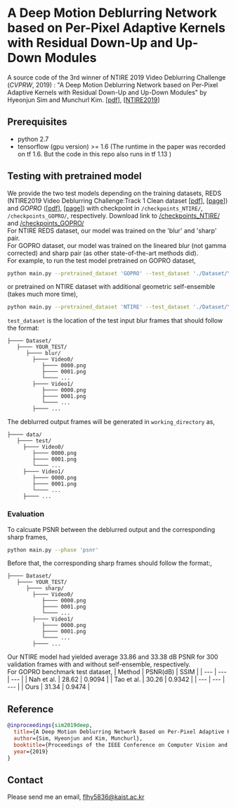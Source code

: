 # A Deep Motion Deblurring Network based on Per-Pixel Adaptive Kernels with Residual Down-Up and Up-Down Modules
A source code of the 3rd winner of NTIRE 2019 Video Deblurring Challenge (*CVPRW*, 2019) : 
"A Deep Motion Deblurring Network based on Per-Pixel Adaptive Kernels with Residual Down-Up and Up-Down Modules" by Hyeonjun Sim and Munchurl Kim. [[pdf](http://openaccess.thecvf.com/content_CVPRW_2019/papers/NTIRE/Sim_A_Deep_Motion_Deblurring_Network_Based_on_Per-Pixel_Adaptive_Kernels_CVPRW_2019_paper.pdf)], [[NTIRE2019](http://www.vision.ee.ethz.ch/ntire19/)]

## Prerequisites
* python 2.7
* tensorflow (gpu version) >= 1.6 (The runtime in the paper was recorded on tf 1.6. But the code in this repo also runs in tf 1.13 )

## Testing with pretrained model
We provide the two test models depending on the training datasets, REDS (NTIRE2019 Video Deblurring Challenge:Track 1 Clean dataset [[pdf](http://openaccess.thecvf.com/content_CVPRW_2019/papers/NTIRE/Nah_NTIRE_2019_Challenge_on_Video_Deblurring_and_Super-Resolution_Dataset_and_CVPRW_2019_paper.pdf)], [[page](https://seungjunnah.github.io/Datasets/reds)]) and *GOPRO* ([[pdf](http://openaccess.thecvf.com/content_cvpr_2017/papers/Nah_Deep_Multi-Scale_Convolutional_CVPR_2017_paper.pdf)], [[page](https://github.com/SeungjunNah/DeepDeblur_release)]) with checkpoint in `/checkpoints_NTIRE/`, `/checkpoints_GOPRO/`, respectively. Download link to [/checkpoints_NTIRE/](https://www.dropbox.com/s/5uguucc85d0dn1d/checkpoints_NTIRE.zip?dl=0) and [/checkpoints_GOPRO/](https://www.dropbox.com/s/v6rj0cz3ix8vcx7/checkpoints_GOPRO.zip?dl=0)\
For NTIRE REDS dataset, our model was trained on the 'blur' and 'sharp' pair.\
For GOPRO dataset, our model was trained on the lineared blur (not gamma corrected) and sharp pair (as other state-of-the-art methods did).\
For example, to run the test model pretrained on GOPRO dataset, 
```bash
python main.py --pretrained_dataset 'GOPRO' --test_dataset './Dataset/YOUR_TEST/' --working_directory './data/'
```
or pretrained on NTIRE dataset with additional geometric self-ensemble (takes much more time), 
```bash
python main.py --pretrained_dataset 'NTIRE' --test_dataset './Dataset/YOUR_TEST/' --working_directory './data/' --ensemble
```

`test_dataset` is the location of the test input blur frames that should follow the format:
```
├──── Dataset/
   ├──── YOUR_TEST/
      ├──── blur/
        ├──── Video0/
           ├──── 0000.png
           ├──── 0001.png
           └──── ...
        ├──── Video1/
           ├──── 0000.png
           ├──── 0001.png
           └──── ...
        ├──── ...
```
The deblurred output frames will be generated in `working_directory` as,
```
├──── data/
   ├──── test/
     ├──── Video0/
        ├──── 0000.png
        ├──── 0001.png
        └──── ...
     ├──── Video1/
        ├──── 0000.png
        ├──── 0001.png
        └──── ...
     ├──── ...
```

### Evaluation
To calcuate PSNR between the deblurred output and the corresponding sharp frames,
```bash
python main.py --phase 'psnr'
```
Before that, the corresponding sharp frames should follow the format:,
```
├──── Dataset/
   ├──── YOUR_TEST/
      ├──── sharp/
        ├──── Video0/
           ├──── 0000.png
           ├──── 0001.png
           └──── ...
        ├──── Video1/
           ├──── 0000.png
           ├──── 0001.png
           └──── ...
        ├──── ...
```
Our NTIRE model had yielded average 33.86 and 33.38 dB PSNR for 300 validation frames with and without self-ensemble, respectively.\
For GOPRO benchmark test dataset,
| Method | PSNR(dB) | SSIM |
| --- | --- | --- |
| Nah et al. | 28.62 | 0.9094 |
| Tao et al. | 30.26 | 0.9342 |
| --- | --- | --- |
| Ours | 31.34 | 0.9474 |


## Reference
```bibtex
@inproceedings{sim2019deep,
  title={A Deep Motion Deblurring Network Based on Per-Pixel Adaptive Kernels With Residual Down-Up and Up-Down Modules},
  author={Sim, Hyeonjun and Kim, Munchurl},
  booktitle={Proceedings of the IEEE Conference on Computer Vision and Pattern Recognition Workshops},
  year={2019}
}
```
## Contact
Please send me an email, flhy5836@kaist.ac.kr
